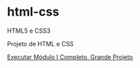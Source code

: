 # html-css
 HTML5 e CSS3

Projeto de HTML e CSS

<a href="https://antonyanw.github.io/html-css/"> Executar Módulo I Completo. </a>
<a href="https://antonyanw.github.io/Módulo 2/Grande Projeto/GrandeProjeto.html"> Grande Projeto </a>
